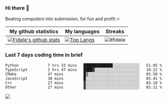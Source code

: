 ### Hi there 👋
<p>Beating computers into submission, for fun and profit 🔥</p>

|My github statistics|My languages|Streaks|
|-|-|-|
|[![Fidele's github stats](https://github-readme-stats.vercel.app/api?username=itfidele&count_private=true&show_icons=true&theme=dark&hide_title=true)](https://github.com/itfidele)|[![Top Langs](https://github-readme-stats.vercel.app/api/top-langs/?username=itfidele&show_icons=true&langs_count=10&theme=dark&layout=compact&hide_title=true)](https://github.com/itfidele)|![itfidele](https://github-readme-streak-stats.herokuapp.com/?user=itfidele&theme=dark)

### Last 7 days coding time in brief
<!--START_SECTION:waka-->

```text
Python             7 hrs 33 mins   █████████████░░░░░░░░░░░░   51.95 %
TypeScript         2 hrs 47 mins   ████▓░░░░░░░░░░░░░░░░░░░░   19.22 %
CMake              47 mins         █▒░░░░░░░░░░░░░░░░░░░░░░░   05.50 %
JavaScript         30 mins         █░░░░░░░░░░░░░░░░░░░░░░░░   03.45 %
C++                27 mins         ▓░░░░░░░░░░░░░░░░░░░░░░░░   03.18 %
Other              27 mins         ▓░░░░░░░░░░░░░░░░░░░░░░░░   03.11 %
```

<!--END_SECTION:waka-->

![](https://komarev.com/ghpvc/?username=itfidele)
